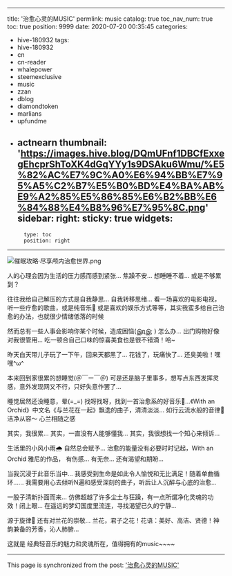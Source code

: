 
---
title: '治愈心灵的MUSIC'
permlink: music
catalog: true
toc_nav_num: true
toc: true
position: 9999
date: 2020-07-20 00:35:45
categories:
- hive-180932
tags:
- hive-180932
- cn
- cn-reader
- whalepower
- steemexclusive
- music
- zzan
- dblog
- diamondtoken
- marlians
- upfundme
- actnearn
thumbnail: 'https://images.hive.blog/DQmUFnf1DBCfExxegEhcprShToXK4dGqYYy1s9DSAku6Wmu/%E5%82%AC%E7%9C%A0%E6%94%BB%E7%95%A5%C2%B7%E5%B0%BD%E4%BA%AB%E9%A2%85%E5%86%85%E6%B2%BB%E6%84%88%E4%B8%96%E7%95%8C.png'
sidebar:
    right:
        sticky: true
widgets:
    -
        type: toc
        position: right
---


![催眠攻略·尽享颅内治愈世界.png](https://images.hive.blog/DQmUFnf1DBCfExxegEhcprShToXK4dGqYYy1s9DSAku6Wmu/%E5%82%AC%E7%9C%A0%E6%94%BB%E7%95%A5%C2%B7%E5%B0%BD%E4%BA%AB%E9%A2%85%E5%86%85%E6%B2%BB%E6%84%88%E4%B8%96%E7%95%8C.png)


人的心理会因为生活的压力感而感到紧张... 焦躁不安... 想睡睡不着... 或是不够累到？


往往我给自己解压的方式是自我静思... 自我转移思绪... 看一场喜欢的电影电视，听一些疗愈的歌曲，或是纯音乐🎵 或是喜欢的娱乐方式等等，其实我蛮多给自己治愈的办法，也就很少情绪低落的时候


然而总有一些人事会影响你某个时候，造成困恼(இдஇ; ) 怎么办... 出门购物好像对我很管用... 吃一顿合自己口味的惊喜美食也是很不错滴！哈~


昨天白天带儿子玩了一下午，回来天都黑了... 花钱了，玩痛快了... 还臭美啦！嘿嘿^ω^


本来回到家很累的想睡觉(＠￣ー￣＠) 可是还是脑子里事多，想写点东西发挥灵感，意外发现网又不行，只好失意作罢了...


睡觉居然还没睡意，晕(=_=) 找呀找呀，找到一首治愈系的好音乐🎵...《With an Orchid》中文名《与兰花在一起》飘逸的曲子，清清淡淡... 如行云流水般的音律🎵 洁净从容～ 心兰相随之感


其实，我很累... 其实，一直没有人能够懂我... 其实，我很想找一个知心来倾诉... 


生活里的小风小雨🌧 自然总会赋予... 治愈的能量没有必要时时记起，With an Orchid 雅尼的作品， 有伤感... 有无奈... 还有渴望和期盼... 


当我沉浸于此音乐当中... 我感受到生命是如此令人愉悦和无比满足！随着单曲循环...... 我需要用心去倾听N遍和感受深刻的曲子，听后让人沉醉与心底的治愈...


一股子清新扑面而来... 仿佛超越了许多尘土与狂躁，有一点所谓净化灵魂的功效！闭上眼... 在遥远的梦幻国度里流连，寻找渴望已久的宁静... 


源于旋律🎵 还有对兰花的崇敬… 兰花，君子之花！花语：美好、高洁、贤德！神韵兼备的芳香，沁人肺腑...


这就是 经典轻音乐的魅力和灵魂所在，值得拥有的music~~~~

- - -

This page is synchronized from the post: ['治愈心灵的MUSIC'](https://steemit.com/@annepink/music)
